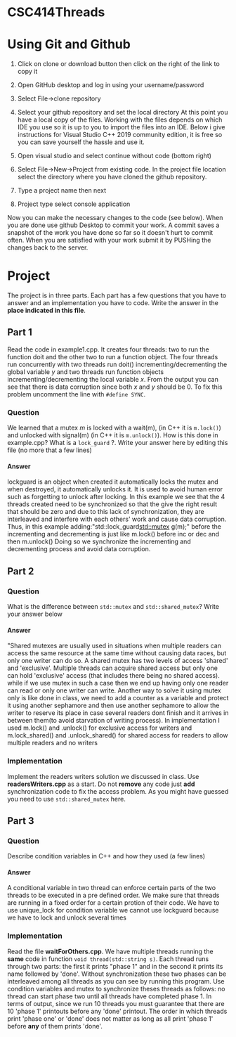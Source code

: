# CSC414Threads

# Using Git and Github

1. Click on clone or download button then click on the right of the link to copy it
1. Open GitHub desktop and log in using your username/password
1. Select File->clone repository
1. Select your github repository and set the local directory
At this point you have a local copy of the files. Working with the files
depends on which IDE you use so it is up to you to import the files into an IDE.
Below i give instructions for Visual Studio C++ 2019 community edition, it is free so
you can save yourself the hassle and use it.

1. Open visual studio and select continue without code (bottom right)
1. Select File->New->Project from existing code. In the project file location select the directory
where you have cloned the github repository.
1. Type a project name then next
1. Project type select console application

Now you can make the necessary changes to the code (see below). When you are done use
github Desktop to commit your work. A commit saves a snapshot of the work you have done 
so far so it doesn't hurt to commit often. When you are satisfied with your work submit
it by  PUSHing the changes back to the server.

# Project

The project is in three parts. Each part has a few questions that you have to answer
and an implementation you have to code. Write the answer in the __place indicated in this file__.

## Part 1
Read the code in example1.cpp. It creates four threads: two to run the function doit
and the other two to run a function object. The four threads run concurrently with two
threads run doit() incrementing/decrementing the global variable _y_ and two threads
run function objects incrementing/decrementing the local variable _x_. From the output
you can see that there is data corruption since both _x_ and _y_ should be 0. To fix
this problem uncomment the line with ``` #define SYNC ```.
### Question
  
We learned that a mutex _m_ is locked with a wait(m), (in C++ it is ``` m.lock() ```) and
unlocked with signal(m) (in C++ it is ``` m.unlock() ```).
How is this done in example.cpp? What is a ``` lock_guard ``` ?. Write your answer here
by editing this file (no more that a few lines)

#### Answer

lockguard is an object when created it automatically locks the mutex and when destroyed, it automatically unlocks it.
It is used to avoid human error such as forgetting to unlock after locking.
In this example we see that the 4 threads created need to be synchronized so that the give the right result that should be zero and due to this lack of synchronization,
they are interleaved and interfere with each others' work and cause data corruption.
Thus, in this example adding:"std::lock_guard<std::mutex> g(m);" before the incrementing and decrementing is just like m.lock() before inc or dec and then m.unlock()
Doing so we synchronize the incrementing and decrementing process and avoid data corruption. 

## Part 2

### Question

What is the difference between ``` std::mutex ``` and ``` std::shared_mutex ```?
Write your answer below
#### Answer

"Shared mutexes are usually used in situations when multiple readers can access the same resource at the same time without causing data races,
but only one writer can do so. A shared mutex has two levels of access 'shared' and 'exclusive'.
Multiple threads can acquire shared access but only one can hold 'exclusive' access (that includes there being no shared access).
while if we use mutex in such a case then we end up having only one reader can read or only one writer can write.
Another way to solve it using mutex only is like done in class,
we need to add a counter as a variable and protect it using another sephamore and then use another sephamore to allow the writer to reserve its place in case several readers dont finish and it arrives in between them(to avoid starvation of writing process).
In implementation I used m.lock() and .unlock() for exclusive access for writers and m.lock_shared() and .unlock_shared() for shared access for readers to allow multiple readers and no writers 
### Implementation

Implement the readers writers solution we discussed in class. Use **readersWriters.cpp** 
as a start. Do not **remove** any code just **add** synchronization code to fix the access
problem. As you might have guessed you need to use ``` std::shared_mutex ``` here.

## Part 3

### Question

Describe condition variables in C++ and how they used (a few lines)

#### Answer

A conditional variable in two thread can enforce certain parts of the two threads to be executed in a pre defined order.
We make sure that threads are running in a fixed order for a certain protion of their code.
We have to use unique_lock for condition variable we cannot use lockguard because we have to lock and unlock several times 

### Implementation 

Read the file **waitForOthers.cpp**. We have multiple threads running the **same** code
in function ``` void thread(std::string s) ```. Each thread runs through two parts: 
the first it prints "phase 1" and in the second it prints its name followed by 'done'.
Without synchronization these two phases can be interleaved among all threads as you 
can see by running this program. Use condition variables and mutex to synchronize theses 
threads as follows: no thread can start phase two until all threads have completed phase 1.
In terms of output, since we run 10  threads you must guarantee that there are 10 'phase 1' printouts before any 'done' printout.
The order in which threads print 'phase one' or 'done' does not matter as long as all print
'phase 1' before **any** of them prints 'done'.



